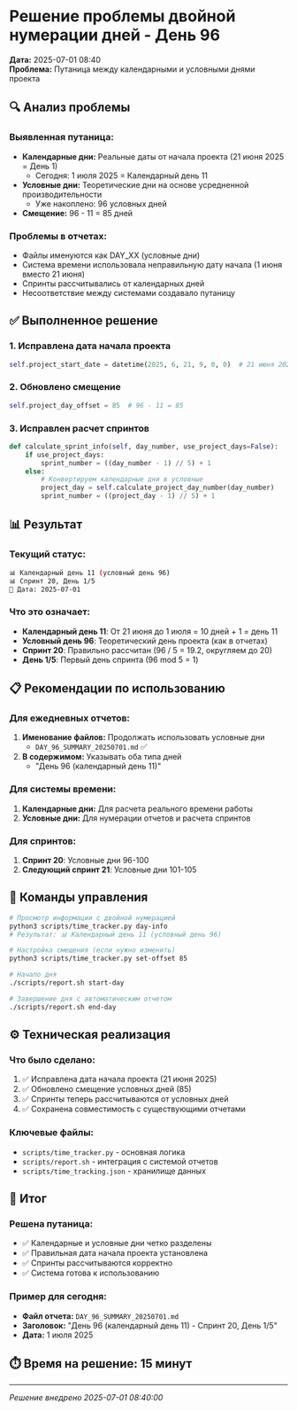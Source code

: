 # Решение проблемы двойной нумерации дней - День 96

**Дата:** 2025-07-01 08:40  
**Проблема:** Путаница между календарными и условными днями проекта

## 🔍 Анализ проблемы

### Выявленная путаница:
- **Календарные дни:** Реальные даты от начала проекта (21 июня 2025 = День 1)
  - Сегодня: 1 июля 2025 = Календарный день 11
- **Условные дни:** Теоретические дни на основе усредненной производительности
  - Уже накоплено: 96 условных дней
- **Смещение:** 96 - 11 = 85 дней

### Проблемы в отчетах:
- Файлы именуются как DAY_XX (условные дни)
- Система времени использовала неправильную дату начала (1 июня вместо 21 июня)
- Спринты рассчитывались от календарных дней
- Несоответствие между системами создавало путаницу

## ✅ Выполненное решение

### 1. Исправлена дата начала проекта
```python
self.project_start_date = datetime(2025, 6, 21, 9, 0, 0)  # 21 июня 2025
```

### 2. Обновлено смещение
```python
self.project_day_offset = 85  # 96 - 11 = 85
```

### 3. Исправлен расчет спринтов
```python
def calculate_sprint_info(self, day_number, use_project_days=False):
    if use_project_days:
        sprint_number = ((day_number - 1) // 5) + 1
    else:
        # Конвертируем календарные дни в условные
        project_day = self.calculate_project_day_number(day_number)
        sprint_number = ((project_day - 1) // 5) + 1
```

## 📊 Результат

### Текущий статус:
```bash
📊 Календарный день 11 (условный день 96)
📊 Спринт 20, День 1/5
📅 Дата: 2025-07-01
```

### Что это означает:
- **Календарный день 11**: От 21 июня до 1 июля = 10 дней + 1 = день 11
- **Условный день 96**: Теоретический день проекта (как в отчетах)
- **Спринт 20**: Правильно рассчитан (96 / 5 = 19.2, округляем до 20)
- **День 1/5**: Первый день спринта (96 mod 5 = 1)

## 📋 Рекомендации по использованию

### Для ежедневных отчетов:
1. **Именование файлов:** Продолжать использовать условные дни
   - `DAY_96_SUMMARY_20250701.md` ✅
2. **В содержимом:** Указывать оба типа дней
   - "День 96 (календарный день 11)"

### Для системы времени:
1. **Календарные дни:** Для расчета реального времени работы
2. **Условные дни:** Для нумерации отчетов и расчета спринтов

### Для спринтов:
1. **Спринт 20**: Условные дни 96-100
2. **Следующий спринт 21**: Условные дни 101-105

## 🔄 Команды управления

```bash
# Просмотр информации с двойной нумерацией
python3 scripts/time_tracker.py day-info
# Результат: 📊 Календарный день 11 (условный день 96)

# Настройка смещения (если нужно изменить)
python3 scripts/time_tracker.py set-offset 85

# Начало дня
./scripts/report.sh start-day

# Завершение дня с автоматическим отчетом
./scripts/report.sh end-day
```

## ⚙️ Техническая реализация

### Что было сделано:
1. ✅ Исправлена дата начала проекта (21 июня 2025)
2. ✅ Обновлено смещение условных дней (85)
3. ✅ Спринты теперь рассчитываются от условных дней
4. ✅ Сохранена совместимость с существующими отчетами

### Ключевые файлы:
- `scripts/time_tracker.py` - основная логика
- `scripts/report.sh` - интеграция с системой отчетов
- `scripts/time_tracking.json` - хранилище данных

## 🎯 Итог

### Решена путаница:
- ✅ Календарные и условные дни четко разделены
- ✅ Правильная дата начала проекта установлена
- ✅ Спринты рассчитываются корректно
- ✅ Система готова к использованию

### Пример для сегодня:
- **Файл отчета:** `DAY_96_SUMMARY_20250701.md`
- **Заголовок:** "День 96 (календарный день 11) - Спринт 20, День 1/5"
- **Дата:** 1 июля 2025

## ⏱️ Время на решение: 15 минут

---
*Решение внедрено 2025-07-01 08:40:00* 